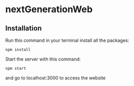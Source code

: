 # nextGenerationWeb

## Installation
Run this command in your terminal install all the packages:
```
npm install
```

Start the server with this command:
```
npm start
```
and go to localhost:3000 to access the website
